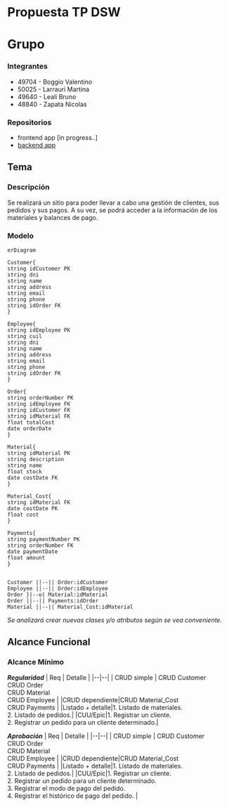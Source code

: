 # Propuesta TP DSW

# Grupo
### Integrantes
* 49704 - Boggio Valentino
* 50025 - Larrauri Martina
* 49640 - Leali Bruno
* 48840 - Zapata Nicolas

### Repositorios
* frontend app [in progress..]
* [backend app](https://github.com/valentttino/backend-tp-dsw-2024)
## Tema
### Descripción
Se realizará un sitio para poder llevar a cabo una gestión de clientes, sus pedidos y sus pagos. A su vez, se podrá acceder a la información de los materiales y balances de pago.
### Modelo
```mermaid
erDiagram

Customer{
string idCustomer PK
string dni
string name
string address
string email
string phone
string idOrder FK
}

Employee{
string idEmployee PK
string cuil
string dni
string name
string address
string email
string phone
string idOrder FK
}

Order{
string orderNumber PK
string idEmployee FK
string idCustomer FK
string idMaterial FK
float totalCost
date orderDate
}

Material{
string idMaterial PK
string description
string name
float stock
date costDate FK
}

Material_Cost{
string idMaterial FK
date costDate PK
float cost 
}

Payments{
string paymentNumber PK
string orderNumber FK 
date paymentDate
float amount 
}


Customer ||--|| Order:idCustomer
Employee ||--|| Order:idEmployee
Order }|--o| Material:idMaterial
Order ||--|| Payments:idOrder
Material ||--|| Material_Cost:idMaterial 
```

*Se analizará crear nuevas clases y/o atributos según se vea conveniente.*
## Alcance Funcional
### Alcance Mínimo
***Regularidad***
| Req | Detalle |
|--|--|
| CRUD simple | CRUD Customer <br> CRUD Order <br> CRUD Material <br> CRUD Employee |
|CRUD dependiente|CRUD Material_Cost <br> CRUD Payments |
|Listado + detalle|1. Listado de materiales. <br> 2. Listado de pedidos.|
|CUU/Epic|1. Registrar un cliente. <br> 2. Registrar un pedido para un cliente determinado.|

***Aprobación***
| Req | Detalle |
|--|--|
| CRUD simple | CRUD Customer <br> CRUD Order <br> CRUD Material <br> CRUD Employee |
|CRUD dependiente|CRUD Material_Cost <br> CRUD Payments |
|Listado + detalle|1. Listado de materiales. <br> 2. Listado de pedidos.|
|CUU/Epic|1. Registrar un cliente. <br> 2. Registrar un pedido para un cliente determinado. <br> 3. Registrar el modo de pago del pedido. <br> 4. Registrar el histórico de pago del pedido. |


